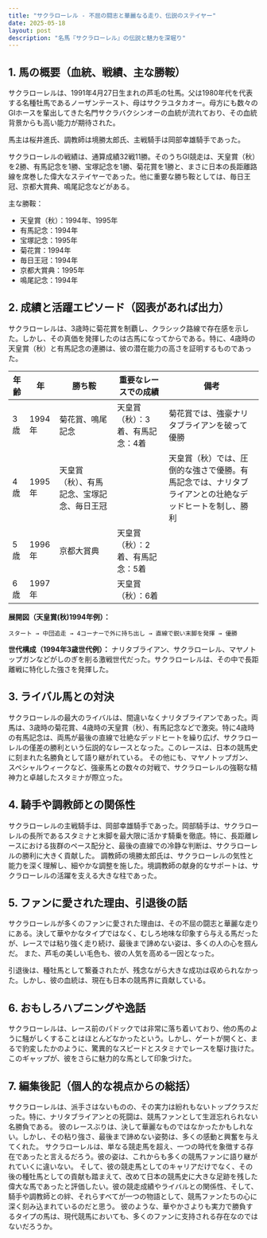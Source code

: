 ```yaml
---
title: "サクラローレル - 不屈の闘志と華麗なる走り、伝説のステイヤー"
date: 2025-05-18
layout: post
description: "名馬『サクラローレル』の伝説と魅力を深堀り"
---
```


## 1. 馬の概要（血統、戦績、主な勝鞍）

サクラローレルは、1991年4月27日生まれの芦毛の牡馬。父は1980年代を代表する名種牡馬であるノーザンテースト、母はサクラユタカオー。母方にも数々のGIホースを輩出してきた名門サクラバクシンオーの血統が流れており、その血統背景からも高い能力が期待された。

馬主は桜井進氏、調教師は境勝太郎氏、主戦騎手は岡部幸雄騎手であった。

サクラローレルの戦績は、通算成績32戦11勝。そのうちGI競走は、天皇賞（秋）を2勝、有馬記念を1勝、宝塚記念を1勝、菊花賞を1勝と、まさに日本の長距離路線を席巻した偉大なステイヤーであった。他に重要な勝ち鞍としては、毎日王冠、京都大賞典、鳴尾記念などがある。

主な勝鞍：

* 天皇賞（秋）：1994年、1995年
* 有馬記念：1994年
* 宝塚記念：1995年
* 菊花賞：1994年
* 毎日王冠：1994年
* 京都大賞典：1995年
* 鳴尾記念：1994年


## 2. 成績と活躍エピソード（図表があれば出力）

サクラローレルは、3歳時に菊花賞を制覇し、クラシック路線で存在感を示した。しかし、その真価を発揮したのは古馬になってからである。特に、4歳時の天皇賞（秋）と有馬記念の連勝は、彼の潜在能力の高さを証明するものであった。

| 年齢 | 年 | 勝ち鞍 | 重要なレースでの成績 | 備考 |
|---|---|---|---|---|
| 3歳 | 1994年 | 菊花賞、鳴尾記念 | 天皇賞（秋）：3着、有馬記念：4着 | 菊花賞では、強豪ナリタブライアンを破って優勝 |
| 4歳 | 1995年 | 天皇賞（秋）、有馬記念、宝塚記念、毎日王冠 |  | 天皇賞（秋）では、圧倒的な強さで優勝。有馬記念では、ナリタブライアンとの壮絶なデッドヒートを制し、勝利 |
| 5歳 | 1996年 | 京都大賞典 | 天皇賞（秋）：2着、有馬記念：5着 |  |
| 6歳 | 1997年 |  | 天皇賞（秋）：6着 |  |


**展開図（天皇賞(秋)1994年例）：**

```
スタート → 中団追走 → 4コーナーで外に持ち出し → 直線で鋭い末脚を発揮 → 優勝
```

**世代構成（1994年3歳世代例）：**  ナリタブライアン、サクラローレル、マヤノトップガンなどがしのぎを削る激戦世代だった。サクラローレルは、その中で長距離戦に特化した強さを発揮した。


## 3. ライバル馬との対決

サクラローレルの最大のライバルは、間違いなくナリタブライアンであった。両馬は、3歳時の菊花賞、4歳時の天皇賞（秋）、有馬記念などで激突。特に4歳時の有馬記念は、両馬が最後の直線で壮絶なデッドヒートを繰り広げ、サクラローレルの僅差の勝利という伝説的なレースとなった。このレースは、日本の競馬史に刻まれた名勝負として語り継がれている。  その他にも、マヤノトップガン、スペシャルウィークなど、強豪馬との数々の対戦で、サクラローレルの強靭な精神力と卓越したスタミナが際立った。


## 4. 騎手や調教師との関係性

サクラローレルの主戦騎手は、岡部幸雄騎手であった。岡部騎手は、サクラローレルの長所であるスタミナと末脚を最大限に活かす騎乗を徹底。特に、長距離レースにおける抜群のペース配分と、最後の直線での冷静な判断は、サクラローレルの勝利に大きく貢献した。  調教師の境勝太郎氏は、サクラローレルの気性と能力を深く理解し、細やかな調整を施した。境調教師の献身的なサポートは、サクラローレルの活躍を支える大きな柱であった。


## 5. ファンに愛された理由、引退後の話

サクラローレルが多くのファンに愛された理由は、その不屈の闘志と華麗な走りにある。決して華やかなタイプではなく、むしろ地味な印象すら与える馬だったが、レースでは粘り強く走り続け、最後まで諦めない姿は、多くの人の心を掴んだ。  また、芦毛の美しい毛色も、彼の人気を高める一因となった。

引退後は、種牡馬として繋養されたが、残念ながら大きな成功は収められなかった。しかし、彼の血統は、現在も日本の競馬界に貢献している。


## 6. おもしろハプニングや逸話

サクラローレルは、レース前のパドックでは非常に落ち着いており、他の馬のように騒がしくすることはほとんどなかったという。しかし、ゲートが開くと、まるで豹変したかのように、驚異的なスピードとスタミナでレースを駆け抜けた。このギャップが、彼をさらに魅力的な馬として印象づけた。


## 7. 編集後記（個人的な視点からの総括）

サクラローレルは、派手さはないものの、その実力は紛れもないトップクラスだった。特に、ナリタブライアンとの死闘は、競馬ファンとして生涯忘れられない名勝負である。  彼のレースぶりは、決して華麗なものではなかったかもしれない。しかし、その粘り強さ、最後まで諦めない姿勢は、多くの感動と興奮を与えてくれた。  サクラローレルは、単なる競走馬を超え、一つの時代を象徴する存在であったと言えるだろう。彼の姿は、これからも多くの競馬ファンに語り継がれていくに違いない。  そして、彼の競走馬としてのキャリアだけでなく、その後の種牡馬としての貢献も踏まえて、改めて日本の競馬史に大きな足跡を残した偉大な馬であったと評価したい。彼の競走成績やライバルとの関係性、そして、騎手や調教師との絆、それらすべてが一つの物語として、競馬ファンたちの心に深く刻み込まれているのだと思う。  彼のような、華やかさよりも実力で勝負するタイプの馬は、現代競馬においても、多くのファンに支持される存在なのではないだろうか。
